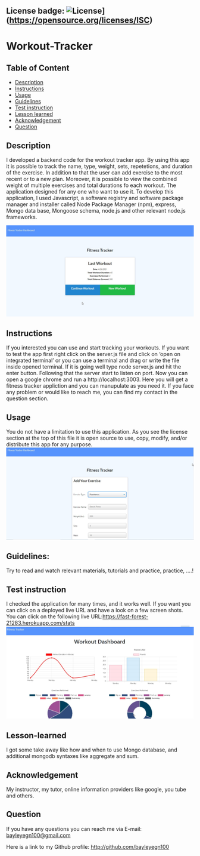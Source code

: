 ## License badge: ![License](https://img.shields.io/badge/License-ISC-blue.svg)](https://opensource.org/licenses/ISC)

# Workout-Tracker

## Table of Content
- [Description](#description)
- [Instructions](#instructions)
- [Usage](#usage)
- [Guidelines](#guidelines)
- [Test instruction](#test-instruction)
- [Lesson learned](#lesson)
- [Acknowledgement](#acknowledgement)
- [Question](#question)

## Description 

I developed a backend code for the workout tracker app. By using this app it is possible to track the name, type, weight, sets, repetetions, and duration of the exercise. In addition to that the user can add exercise to the most recent or to a new plan. Moreover, it is possible to view the combined weight of multiple exercises and total durations fo each workout. 
The application designed for any one who want to use it. To develop this application, 
I used Javascript, a software registry and software package manager and installer called Node Package Manager (npm), express, Mongo data base, Mongoose schema, node.js and other relevant node.js frameworks. 

![image](/img/Homepage.jpg)

## Instructions

If you interested you can use and start tracking your workouts. If you want to test the app first right click on the server.js file and click on ‘open on integrated terminal’ or you can use a terminal and drag or write the file inside opened terminal. If it is going well type node server.js and hit the enter button. Following that the server start to listen on port. Now you can open a google chrome and run a http://localhost:3003. Here you will get a fitness tracker appliction and you can manupulate as you need it. If you face any problem or would like to reach me, you can find my contact in the question section.

## Usage 

You do not have a limitation to use this application. As you see the license section at the top of this file it is open source to use, copy, modify, and/or distribute this app for any purpose. 
![image](/img/addexercise.jpg)

## Guidelines: 

Try to read and watch relevant materials, tutorials and practice, practice, ....!

## Test instruction 

I checked the application for many times, and it works well. If you want you can click on a deployed live URL and have a look on a few screen shots.
You can click on the following live URL:https://fast-forest-21283.herokuapp.com/stats
![image](/img/stats.jpg)

## Lesson-learned

I got some take away like how and when to use Mongo database, and additional mongodb syntaxes like aggregate and sum.

## Acknowledgement

My instructor, my tutor, online information providers like google, you tube and others.

## Question

If you have any questions you can reach me via E-mail: bayleyegn100@gmail.com

Here is a link to my Github profile: http://github.com/bayleyegn100
